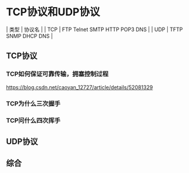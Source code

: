 # TCP协议和UDP协议

| 类型 | 协议名 |
| TCP | FTP Telnet SMTP HTTP POP3 DNS |
| UDP | TFTP SNMP DHCP DNS |

## TCP协议

### TCP如何保证可靠传输，拥塞控制过程
https://blog.csdn.net/caoyan_12727/article/details/52081329

### TCP为什么三次握手

### TCP问什么四次挥手



## UDP协议

## 综合